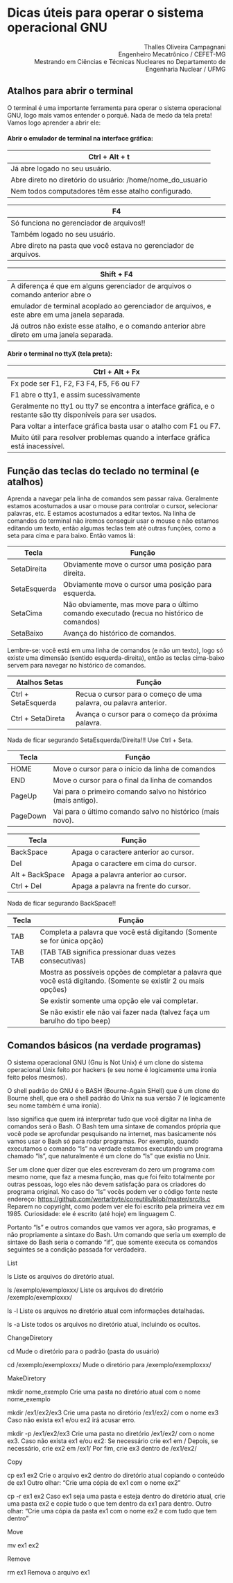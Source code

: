# Dicas úteis para operar o sistema operacional GNU

<div style="text-align: right;">Thalles Oliveira Campagnani</div>
<div style="text-align: right;">Engenheiro Mecatrônico / CEFET-MG</div>
<div style="text-align: right;">Mestrando em Ciências e Técnicas Nucleares no Departamento de Engenharia Nuclear / UFMG</div>




## Atalhos para abrir o terminal

O terminal é uma importante ferramenta para operar o sistema operacional GNU, logo mais vamos entender o porquê.
Nada de medo da tela preta! Vamos logo aprender a abrir ele:

#### Abrir o emulador de terminal na interface gráfica:

| Ctrl + Alt + t |
|---|
| Já abre logado no seu usuário.|
| Abre direto no diretório do usuário: /home/nome_do_usuario |
| Nem todos computadores têm esse atalho configurado. |



| F4 |
|---|
|Só funciona no gerenciador de arquivos!! |
|Também logado no seu usuário.|
|Abre direto na pasta que você estava no gerenciador de arquivos.|



|Shift + F4|
|---|
|A diferença é que em alguns gerenciador de arquivos o comando anterior abre o |
|emulador de terminal acoplado ao gerenciador de arquivos, e este abre em uma janela separada.|
|Já outros não existe esse atalho, e o comando anterior abre direto em uma janela separada.|


#### Abrir o terminal no ttyX (tela preta):
|Ctrl + Alt + Fx|
|---|
|Fx pode ser F1, F2, F3 F4, F5, F6 ou F7|
|F1 abre o tty1, e assim sucessivamente|
|Geralmente no tty1 ou tty7 se encontra a interface gráfica, e o restante são tty disponíveis para ser usados.|
|Para voltar a interface gráfica basta usar o atalho com F1 ou F7.|
|Muito útil para resolver problemas quando a interface gráfica está inacessível.|







## Função das teclas do teclado no terminal (e atalhos)


Aprenda a navegar pela linha de comandos sem passar raiva. Geralmente estamos acostumados a usar o mouse para controlar o cursor, selecionar palavras, etc. E estamos acostumados a editar textos. Na linha de comandos do terminal não iremos conseguir usar o mouse e não estamos editando um texto, então algumas teclas tem até outras funções, como a seta para cima e para baixo. Então vamos lá:


|Tecla|Função|
|-|-|
|SetaDireita|Obviamente move o cursor uma posição para direita.|
|SetaEsquerda|Obviamente move o cursor uma posição para esquerda.|
|SetaCima|Não obviamente, mas move para o último comando executado (recua no histórico de comandos)|
|SetaBaixo|Avança do histórico de comandos.|

Lembre-se: você está em uma linha de comandos (e não um texto), logo só existe 
uma dimensão (sentido esquerda-direita), então as teclas cima-baixo servem para navegar no 
histórico de comandos.


|Atalhos Setas|Função|
|-|-|
|Ctrl + SetaEsquerda|Recua o cursor para o começo de uma palavra, ou palavra anterior.|
|Ctrl + SetaDireta|Avança o cursor para o começo da próxima palavra.|

Nada de ficar segurando SetaEsquerda/Direita!!! Use Ctrl + Seta.


|Tecla|Função|
|-|-|
|HOME|Move o cursor para o início da linha de comandos
|END|Move o cursor para o final da linha de comandos
|PageUp|Vai para o primeiro comando salvo no histórico (mais antigo).
|PageDown|Vai para o último comando salvo no histórico (mais novo).

|Tecla|Função|
|-|-|
|BackSpace|Apaga o caractere anterior ao cursor.
|Del|Apaga o caractere em cima do cursor.
|Alt + BackSpace|Apaga a palavra anterior ao cursor.
|Ctrl + Del|Apaga a palavra na frente do cursor.

Nada de ficar segurando BackSpace!!

|Tecla|Função|
|-|-|
|TAB|Completa a palavra que você está digitando (Somente se for única opção)|
|TAB TAB|(TAB TAB significa pressionar duas vezes consecutivas)|
||Mostra as possíveis opções de completar a palavra que você está digitando. (Somente se existir 2 ou mais opções)
||Se existir somente uma opção ele vai completar.
||Se não existir ele não vai fazer nada (talvez faça um barulho do tipo beep)





## Comandos básicos (na verdade programas)

O sistema operacional GNU (Gnu is Not Unix) é um clone do sistema operacional Unix feito por hackers (e seu nome é logicamente uma ironia feito pelos mesmos).

O shell padrão do GNU é o BASH (Bourne-Again SHell) que é um clone do Bourne shell, que era o shell padrão do Unix na sua versão 7 (e logicamente seu nome também é uma ironia).

Isso significa que quem irá interpretar tudo que você digitar na linha de comandos será o Bash. O Bash tem uma sintaxe de comandos própria que você pode se aprofundar pesquisando na internet, mas basicamente nós vamos usar o Bash só para rodar programas. Por exemplo, quando executamos o comando “ls” na verdade estamos executando um programa chamado “ls”, que naturalmente é um clone do “ls” que existia no Unix. 

Ser um clone quer dizer que eles escreveram do zero um programa com mesmo nome, que faz a mesma função, mas que foi feito totalmente por outras pessoas, logo eles não devem satisfação para os criadores do programa original. No caso do “ls” vocês podem ver o código fonte neste endereço: https://github.com/wertarbyte/coreutils/blob/master/src/ls.c Reparem no copyright, como podem ver ele foi escrito pela primeira vez em 1985. Curiosidade: ele é escrito (até hoje) em linguagem C.

Portanto “ls” e outros comandos que vamos ver agora, são programas, e não propriamente a sintaxe do Bash. Um comando que seria um exemplo de sintaxe do Bash seria o comando “if”, que somente executa os comandos seguintes se a condição passada for verdadeira.

List

ls				Liste os arquivos do diretório atual.

ls /exemplo/exemploxxx/	Liste os arquivos do diretório /exemplo/exemploxxx/

ls -l				Liste os arquivos no diretório atual com informações detalhadas.

ls -a				Liste todos os arquivos no diretório atual, incluindo os ocultos.


ChangeDiretory	

cd 				Mude o diretório para o padrão (pasta do usuário)

cd /exemplo/exemploxxx/	Mude o diretório para /exemplo/exemploxxx/


MakeDiretory

mkdir nome_exemplo	Crie uma pasta no diretório atual com o nome nome_exemplo

mkdir /ex1/ex2/ex3 	Crie uma pasta no diretório /ex1/ex2/ com o nome ex3
				Caso não exista ex1 e/ou ex2 irá acusar erro.

mkdir -p /ex1/ex2/ex3	Crie uma pasta no diretório /ex1/ex2/ com o nome ex3.
				Caso não exista ex1 e/ou ex2:
					Se necessário crie ex1 em /
					Depois, se necessário, crie ex2 em /ex1/
					Por fim, crie ex3 dentro de /ex1/ex2/


Copy

cp ex1 ex2			Crie o arquivo ex2 dentro do diretório atual copiando o conteúdo de ex1
				Outro olhar: “Crie uma cópia de ex1 com o nome ex2”

cp -r ex1 ex2 		Caso ex1 seja uma pasta e esteja dentro do diretório atual, crie uma pasta ex2 e copie tudo
				o que tem dentro da ex1 para dentro.
				Outro olhar: “Crie uma cópia da pasta ex1 com o nome ex2 e com tudo que tem dentro”



Move

mv ex1 ex2			




Remove

rm ex1			Remova o arquivo ex1


